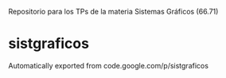Repositorio para los TPs de la materia Sistemas Gráficos (66.71)

# sistgraficos
Automatically exported from code.google.com/p/sistgraficos

